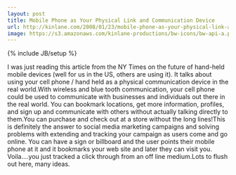 ```yaml
---
layout: post
title: Mobile Phone as Your Physical Link and Communication Device
url: http://kinlane.com/2008/01/23/mobile-phone-as-your-physical-link-and-communication-device/
image: https://s3.amazonaws.com/kinlane-productions/bw-icons/bw-api-a.png
---
```

{% include JB/setup %}
I was just reading this article from the NY Times on the future of hand-held mobile devices (well for us in the US, others are using it). It talks about using your cell phone / hand held as a physical communication device in the real world.With wireless and blue tooth communication, your cell phone could be used to communicate with businesses and individuals out there in the real world.  You can bookmark locations, get more information, profiles, and sign up and communicate with others without actually talking directly to them.You can purchase and check out at a store without the long lines!This is definitely the answer to social media marketing campaigns and solving problems with extending and tracking your campaign as users come and go online. You can have a sign or billboard and the user points their mobile phone at it and it bookmarks your web site and later they can visit you.   Voila....you just tracked a click through from an off line medium.Lots to flush out here, many ideas.